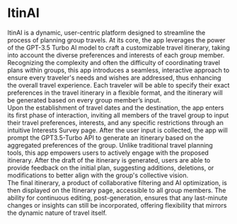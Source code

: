 # ItinAI
ItinAI is a dynamic, user-centric platform designed to streamline the process of planning group travels. At its core, the app leverages the power of the GPT-3.5 Turbo AI model to craft a customizable travel itinerary, taking into account the diverse preferences and interests of each group member. Recognizing the complexity and often the difficulty of coordinating travel plans within groups, this app introduces a seamless, interactive approach to ensure every traveler's needs and wishes are addressed, thus enhancing the overall travel experience. Each traveler will be able to specify their exact preferences in the travel itinerary in a flexible format, and the itinerary will be generated based on every group member’s input.
<br>
Upon the establishment of travel dates and the destination, the app enters its first phase of interaction, inviting all members of the travel group to input their travel preferences, interests, and any specific restrictions through an intuitive Interests Survey page. After the user input is collected, the app will prompt the GPT3.5-Turbo API to generate an itinerary based on the aggregated preferences of the group. Unlike traditional travel planning tools, this app empowers users to actively engage with the proposed itinerary. After the draft of the itinerary is generated, users are able to provide feedback on the initial plan, suggesting additions, deletions, or modifications to better align with the group's collective vision. 
<br>
The final itinerary, a product of collaborative filtering and AI optimization, is then displayed on the Itinerary page, accessible to all group members. The ability for continuous editing, post-generation, ensures that any last-minute changes or insights can still be incorporated, offering flexibility that mirrors the dynamic nature of travel itself.

